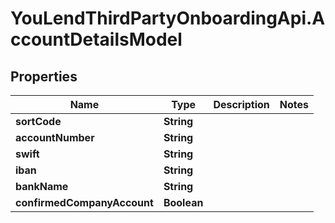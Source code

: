 # YouLendThirdPartyOnboardingApi.AccountDetailsModel

## Properties

Name | Type | Description | Notes
------------ | ------------- | ------------- | -------------
**sortCode** | **String** |  | 
**accountNumber** | **String** |  | 
**swift** | **String** |  | 
**iban** | **String** |  | 
**bankName** | **String** |  | 
**confirmedCompanyAccount** | **Boolean** |  | 


